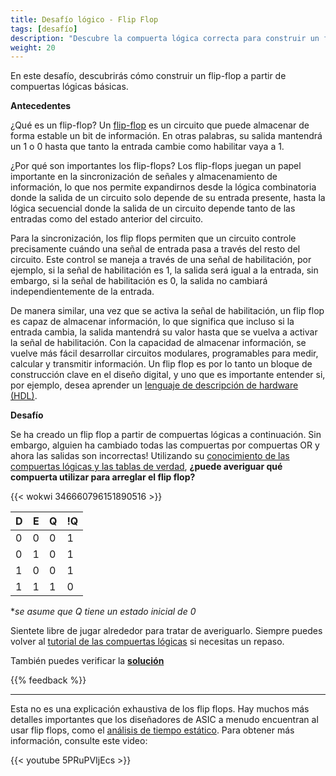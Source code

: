 ```yaml
---
title: Desafío lógico - Flip Flop
tags: [desafío]
description: "Descubre la compuerta lógica correcta para construir un flip-flop"
weight: 20
---
```


En este desafío, descubrirás cómo construir un flip-flop a partir de compuertas lógicas básicas.

**Antecedentes**

¿Qué es un flip-flop? Un [flip-flop](https://en.wikipedia.org/wiki/Flip-flop_(electronics)) es un circuito que puede almacenar de forma estable un bit de información. En otras palabras, su salida mantendrá un 1 o 0 hasta que tanto la entrada cambie como habilitar vaya a 1.

¿Por qué son importantes los flip-flops? Los flip-flops juegan un papel importante en la sincronización de señales y almacenamiento de información, lo que nos permite expandirnos desde la lógica combinatoria donde la salida de un circuito solo depende de su entrada presente, hasta la lógica secuencial donde la salida de un circuito depende tanto de las entradas como del estado anterior del circuito.

Para la sincronización, los flip flops permiten que un circuito controle precisamente cuándo una señal de entrada pasa a través del resto del circuito. Este control se maneja a través de una señal de habilitación, por ejemplo, si la señal de habilitación es 1, la salida será igual a la entrada, sin embargo, si la señal de habilitación es 0, la salida no cambiará independientemente de la entrada.

De manera similar, una vez que se activa la señal de habilitación, un flip flop es capaz de almacenar información, lo que significa que incluso si la entrada cambia, la salida mantendrá su valor hasta que se vuelva a activar la señal de habilitación. Con la capacidad de almacenar información, se vuelve más fácil desarrollar circuitos modulares, programables para medir, calcular y transmitir información. Un flip flop es por lo tanto un bloque de construcción clave en el diseño digital, y uno que es importante entender si, por ejemplo, desea aprender un [lenguaje de descripción de hardware (HDL)](https://www.zerotoasiccourse.com/terminology/hdl/).

**Desafío**

Se ha creado un flip flop a partir de compuertas lógicas a continuación. Sin embargo, alguien ha cambiado todas las compuertas por compuertas OR y ahora las salidas son incorrectas! Utilizando su [conocimiento de las compuertas lógicas y las tablas de verdad](/es/digital_design/logic_gates), **¿puede averiguar qué compuerta utilizar para arreglar el flip flop?**

{{< wokwi 346660796151890516 >}}
<br>

| D       | E       | Q      | !Q     |
|---------|---------|--------|--------|
| 0       | 0       | 0      | 1      |
| 0       | 1       | 0      | 1      |
| 1       | 0       | 0      | 1      |
| 1       | 1       | 1      | 0      |

**se asume que Q tiene un estado inicial de 0*

Sientete libre de jugar alrededor para tratar de averiguarlo. Siempre puedes volver al [tutorial de las compuertas lógicas](/es/digital_design/logic_gates) si necesitas un repaso.

También puedes verificar la [**solución**](https://wokwi.com/projects/346662209986757203)

{{% feedback %}}

---

Esta no es una explicación exhaustiva de los flip flops. Hay muchos más detalles importantes que los diseñadores de ASIC a menudo encuentran al usar flip flops, como el [análisis de tiempo estático](https://www.zerotoasiccourse.com/terminology/sta/). Para obtener más información, consulte este video:

{{< youtube 5PRuPVIjEcs >}}

